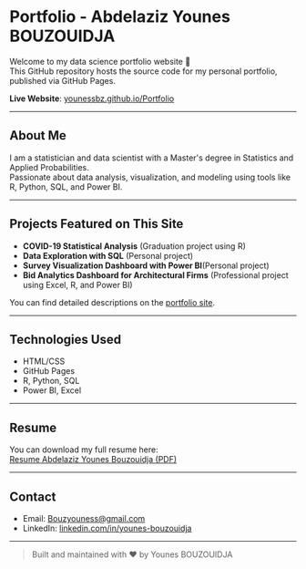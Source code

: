 # Portfolio - Abdelaziz Younes BOUZOUIDJA

Welcome to my data science portfolio website 👋  
This GitHub repository hosts the source code for my personal portfolio, published via GitHub Pages.

**Live Website**: [younessbz.github.io/Portfolio](https://younessbz.github.io/Portfolio/)

---

## About Me

I am a statistician and data scientist with a Master's degree in Statistics and Applied Probabilities.  
Passionate about data analysis, visualization, and modeling using tools like R, Python, SQL, and Power BI.

---

## Projects Featured on This Site

- **COVID-19 Statistical Analysis** (Graduation project using R)
- **Data Exploration with SQL** (Personal project)
- **Survey Visualization Dashboard with Power BI**(Personal project)
- **Bid Analytics Dashboard for Architectural Firms** (Professional project using Excel, R, and Power BI)

You can find detailed descriptions on the [portfolio site](https://younessbz.github.io/Portfolio/).

---

## Technologies Used

- HTML/CSS
- GitHub Pages
- R, Python, SQL
- Power BI, Excel

---

## Resume

You can download my full resume here:  
[Resume Abdelaziz Younes Bouzouidja (PDF)](https://younessbz.github.io/Portfolio/Resume%20Abdelaziz%20Younes%20Bouzouidja.pdf)

---

## Contact

- Email: Bouzyouness@gmail.com  
- LinkedIn: [linkedin.com/in/younes-bouzouidja](https://www.linkedin.com/in/younes-bouzouidja)

---

> Built and maintained with ❤️ by Younes BOUZOUIDJA
